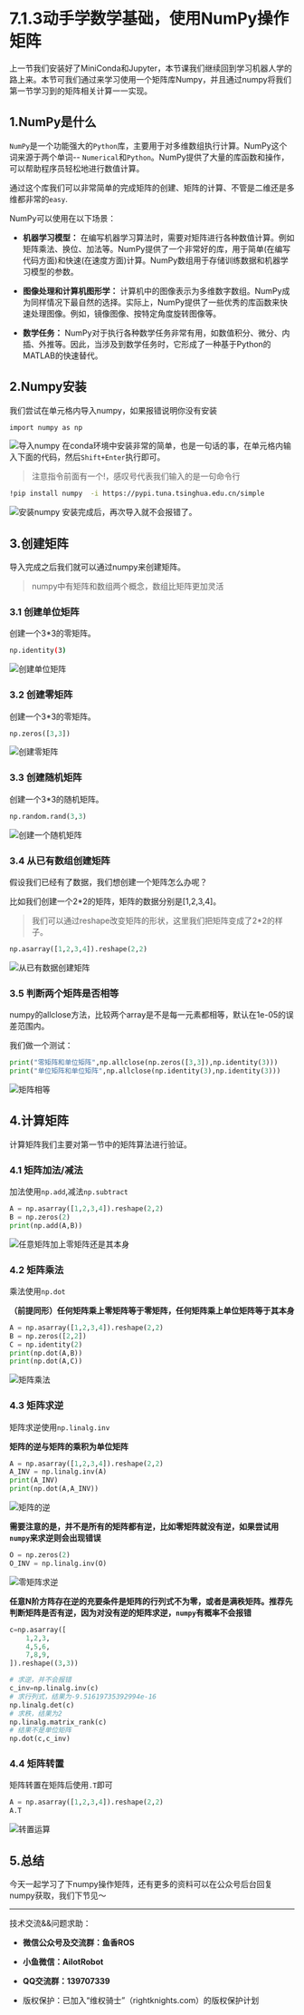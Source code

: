 # 7.1.3动手学数学基础，使用NumPy操作矩阵
上一节我们安装好了MiniConda和Jupyter，本节课我们继续回到学习机器人学的路上来。本节可我们通过来学习使用一个矩阵库Numpy，并且通过numpy将我们第一节学习到的矩阵相关计算一一实现。

## 1.NumPy是什么
`NumPy`是一个功能强大的`Python`库，主要用于对多维数组执行计算。NumPy这个词来源于两个单词-- `Numerical`和`Python`。NumPy提供了大量的库函数和操作，可以帮助程序员轻松地进行数值计算。

通过这个库我们可以非常简单的完成矩阵的创建、矩阵的计算、不管是二维还是多维都非常的`easy`.

NumPy可以使用在以下场景：

- **机器学习模型：** 在编写机器学习算法时，需要对矩阵进行各种数值计算。例如矩阵乘法、换位、加法等。NumPy提供了一个非常好的库，用于简单(在编写代码方面)和快速(在速度方面)计算。NumPy数组用于存储训练数据和机器学习模型的参数。

- **图像处理和计算机图形学：** 计算机中的图像表示为多维数字数组。NumPy成为同样情况下最自然的选择。实际上，NumPy提供了一些优秀的库函数来快速处理图像。例如，镜像图像、按特定角度旋转图像等。

- **数学任务：** NumPy对于执行各种数学任务非常有用，如数值积分、微分、内插、外推等。因此，当涉及到数学任务时，它形成了一种基于Python的MATLAB的快速替代。

## 2.Numpy安装
我们尝试在单元格内导入numpy，如果报错说明你没有安装

```bash
import numpy as np
```

![导入numpy](7.1.3动手学数学基础/imgs/c979e2884b7f40d28b49dfd195adbcd3.png)
在conda环境中安装非常的简单，也是一句话的事，在单元格内输入下面的代码，然后`Shift+Enter`执行即可。

> 注意指令前面有一个!，感叹号代表我们输入的是一句命令行

```bash
!pip install numpy  -i https://pypi.tuna.tsinghua.edu.cn/simple
```

![安装numpy](7.1.3动手学数学基础/imgs/c20c804d3c594267a7cd359afe321221.png)
安装完成后，再次导入就不会报错了。

## 3.创建矩阵
导入完成之后我们就可以通过numpy来创建矩阵。

> numpy中有矩阵和数组两个概念，数组比矩阵更加灵活

### 3.1 创建单位矩阵
创建一个3*3的零矩阵。
```bash
np.identity(3)
```
![创建单位矩阵](7.1.3动手学数学基础/imgs/fee1809105154a88a37229de406bc017.png)
### 3.2 创建零矩阵
创建一个3*3的零矩阵。

```python
np.zeros([3,3])
```

![创建零矩阵](7.1.3动手学数学基础/imgs/9164b1c685724ffb8047859f5b0973c7.png)
### 3.3 创建随机矩阵
创建一个3*3的随机矩阵。

```python
np.random.rand(3,3)
```
![创建一个随机矩阵](7.1.3动手学数学基础/imgs/4fcc0b302fcf4ab2ac8539a4699da92d.png)

### 3.4 从已有数组创建矩阵
假设我们已经有了数据，我们想创建一个矩阵怎么办呢？

比如我们创建一个2*2的矩阵，矩阵的数据分别是[1,2,3,4]。

> 我们可以通过reshape改变矩阵的形状，这里我们把矩阵变成了2*2的样子。

```python
np.asarray([1,2,3,4]).reshape(2,2)
```
![从已有数据创建矩阵](7.1.3动手学数学基础/imgs/913e42cdf6de44fa9d0a80db02d581d8.png)
### 3.5 判断两个矩阵是否相等
numpy的allclose方法，比较两个array是不是每一元素都相等，默认在1e-05的误差范围内。

我们做一个测试：
```python
print("零矩阵和单位矩阵",np.allclose(np.zeros([3,3]),np.identity(3)))
print("单位矩阵和单位矩阵",np.allclose(np.identity(3),np.identity(3)))
```
![矩阵相等](7.1.3动手学数学基础/imgs/9a640b126bcd48bfa9f7d8d1ff7ac866.png)
## 4.计算矩阵
计算矩阵我们主要对第一节中的矩阵算法进行验证。

### 4.1 矩阵加法/减法
加法使用`np.add`,减法`np.subtract`


```python
A = np.asarray([1,2,3,4]).reshape(2,2)
B = np.zeros(2)
print(np.add(A,B))
```
![任意矩阵加上零矩阵还是其本身](7.1.3动手学数学基础/imgs/b3f97d2505804be8a9420969ca382826.png)
### 4.2 矩阵乘法
乘法使用`np.dot`

**（前提同形）任何矩阵乘上零矩阵等于零矩阵，任何矩阵乘上单位矩阵等于其本身**

```python
A = np.asarray([1,2,3,4]).reshape(2,2)
B = np.zeros([2,2])
C = np.identity(2)
print(np.dot(A,B))
print(np.dot(A,C))
```
![矩阵乘法](7.1.3动手学数学基础/imgs/0253b1c32a744498afc749c6409ff400.png)

### 4.3 矩阵求逆
矩阵求逆使用`np.linalg.inv`

**矩阵的逆与矩阵的乘积为单位矩阵**

```python
A = np.asarray([1,2,3,4]).reshape(2,2)
A_INV = np.linalg.inv(A)
print(A_INV)
print(np.dot(A,A_INV))
```
![矩阵的逆](7.1.3动手学数学基础/imgs/9bcbc212d6af415cafe490fd3dd95b44.png)

**需要注意的是，并不是所有的矩阵都有逆，比如零矩阵就没有逆，如果尝试用`numpy`来求逆则会出现错误**

```python
O = np.zeros(2)
O_INV = np.linalg.inv(O)
```
![零矩阵求逆](7.1.3动手学数学基础/imgs/2a011b6a2b6a43ae80d445e79e912e4b.png)

**任意N阶方阵存在逆的充要条件是矩阵的行列式不为零，或者是满秩矩阵。推荐先判断矩阵是否有逆，因为对没有逆的矩阵求逆，`numpy`有概率不会报错**

```python
c=np.asarray([
    1,2,3,
    4,5,6,
    7,8,9,
]).reshape((3,3))

# 求逆，并不会报错
c_inv=np.linalg.inv(c)
# 求行列式，结果为-9.51619735392994e-16
np.linalg.det(c)
# 求秩，结果为2
np.linalg.matrix_rank(c)
# 结果不是单位矩阵
np.dot(c,c_inv)
```

### 4.4 矩阵转置
矩阵转置在矩阵后使用`.T`即可

```python
A = np.asarray([1,2,3,4]).reshape(2,2)
A.T
```
![转置运算](7.1.3动手学数学基础/imgs/b7f383304214422cb9320680ac35d6ef.png)

## 5.总结
今天一起学习了下numpy操作矩阵，还有更多的资料可以在公众号后台回复numpy获取，我们下节见～

--------------

技术交流&&问题求助：

- **微信公众号及交流群：鱼香ROS**
- **小鱼微信：AiIotRobot**
- **QQ交流群：139707339**

- 版权保护：已加入“维权骑士”（rightknights.com）的版权保护计划
